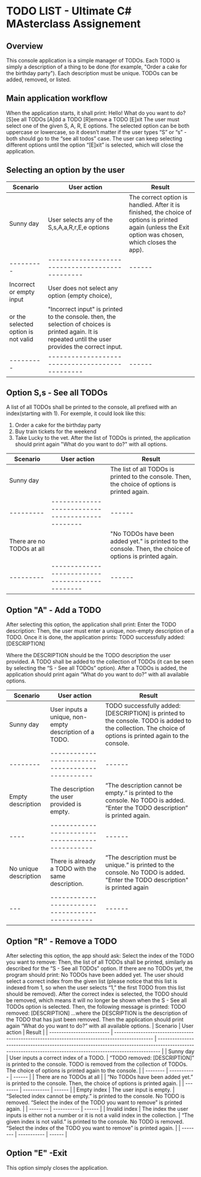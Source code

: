# TODO LIST - Ultimate C# MAsterclass Assignement

## Overview
This console application is a simple manager of TODOs. Each TODO is simply a description of a thing to be done (for example,
"Order a cake for the birthday party"). Each description must be unique. TODOs can be added, removed, or listed.

## Main application workflow
When the application starts, it shall print:
Hello!
What do you want to do?
[S]ee all TODOs
[A]dd a TODO
[R]emove a TODO
[E]xit
The user must select one of the given S, A, R, E options. The selected option can be both uppercase or lowercase, so it doesn’t matter if the user types “S” or “s” - both should go to the “see all todos” case. The user can keep selecting different options until the option “[E]xit” is selected, which will close the application.

## Selecting an option by the user
| Scenario                            | User action                                                                                                                                             | Result                                                                                                                                                 |
| ----------------------------------- | ------------------------------------------------------------------------------------------------------------------------------------------------------- | ------------------------------------------------------------------------------------------------------------------------------------------------------ |
| Sunny day                           | User selects any of the S,s,A,a,R,r,E,e options                                                                                                         | The correct option is handled. After it is finished, the choice of options is printed again (unless the Exit option was chosen, which closes the app). |
| ---------                           | -----------------------------------------------                                                                                                         | ------                                                                                                                                                 |
| Incorrect or empty input            | User does not select any option (empty choice),                                                                                                         |
| or the selected option is not valid | "Incorrect input" is printed to the console. then, the selection of choices is printed again. It is repeated until the user provides the correct input. |
| ---------                           | -----------------------------------------------                                                                                                         | ------                                                                                                                                                 |

## Option S,s - See all TODOs
A list of all TODOs shall be printed to the console, all prefixed with an index(starting with 1). For exemple, it could look like this:
1. Order a cake for the birthday party
2. Buy train tickets for the weekend
3. Take Lucky to the vet.
After the list of TODOs is printed, the application should print again "What do you want to do?" with all options.

| Scenario                  | User action                                     | Result                                                                                                   |
| ------------------------- | ----------------------------------------------- | -------------------------------------------------------------------------------------------------------- |
| Sunny day                 |                                                 | The list of all TODOs is printed to the console. Then, the choice of options is printed again.           |
| ---------                 | ----------------------------------------------- | ------                                                                                                   |
| There are no TODOs at all |                                                 | "No TODOs have been added yet." is printed to the console. Then, the choice of options is printed again. |
| ---------                 | ----------------------------------------------- | ------                                                                                                   |

## Option "A" - Add a TODO
After selecting this option, the application shall print: Enter the TODO description:
Then, the user must enter a unique, non-empty description of a TODO. Once it is done, the application prints:
TODO successfully added: [DESCRIPTION]

Where the DESCRIPTION should be the TODO description the user provided. A TODO shall be added to the collection of TODOs (it can be seen by selecting the “S - See all TODOs” option). After a TODOs is added, the application should print again “What do you want to do?” with all available options.

| Scenario              | User action                                            | Result                                                                                                                                                    |
| --------------------- | ------------------------------------------------------ | --------------------------------------------------------------------------------------------------------------------------------------------------------- |
| Sunny day             | User inputs a unique, non-empty description of a TODO. | TODO successfully added: [DESCRIPTION] is printed to the console. TODO is added to the collection. The choice of options is printed again to the console. |
| --------              | -----------------------------------------------        | ------                                                                                                                                                    |
| Empty description     | The description the user provided is empty.            | “The description cannot be empty.” is printed to the console. No TODO is added. “Enter the TODO description” is printed again.                            |
| ----                  | -----------------------------------------------        | ------                                                                                                                                                    |
| No unique description | There is already a TODO with the same description.     | “The description must be unique.” is printed to the console. No TODO is added. "Enter the TODO description" is printed again                              |
| ---                   | -----------------------------------------------        | ------                                                                                                                                                    |

## Option "R" - Remove a TODO
After selecting this option, the app should ask: 
Select the index of the TODO you want to remove:
Then, the list of all TODOs shall be printed, similarly as described for the “S - See all TODOs” option. If there are no TODOs yet, the program should print: No TODOs have been added yet.
The user should select a correct index from the given list (please notice that this list is indexed from 1, so when the user selects “1,” the first TODO from this list should be removed). After the correct index is selected, the TODO should be removed, which means it will no longer be shown when the S - See all TODOs option is selected. Then, the following message is printed:
TODO removed: [DESCRIPTION] 
…where the DESCRIPTION is the description of the TODO that has just been removed. Then the application should print again “What do you want to do?” with all available options.
| Scenario                  | User action                                                                                    | Result                                                                                                                                                        |
| ------------------------- | ---------------------------------------------------------------------------------------------- | ------------------------------------------------------------------------------------------------------------------------------------------------------------- |
| Sunny day                 | User inputs a correct index of a TODO.                                                         | “TODO removed: [DESCRIPTION]” is printed to the console. TODO is removed from the collection of TODOs. The choice of options is printed again to the console. |
| --------                  | -----------                                                                                    | ------                                                                                                                                                        |
| There are no TODOs at all |                                                                                                | “No TODOs have been added yet.” is printed to the console. Then, the choice of options is printed again.                                                      |
| --------                  | -----------                                                                                    | ------                                                                                                                                                        |
| Empty index               | The user input is empty.                                                                       | “Selected index cannot be empty.” is printed to the console. No TODO is removed. “Select the index of the TODO you want to remove” is printed again.          |
| --------                  | -----------                                                                                    | ------                                                                                                                                                        |
| Invalid index             | The index the user inputs is either not a number or it is not a valid index in the collection. | “The given index is not valid.” is printed to the console. No TODO is removed. “Select the index of the TODO you want to remove” is printed again.            |
| --------                  | -----------                                                                                    | ------                                                                                                                                                        |

## Option "E" -Exit
This option simply closes the application.

 


